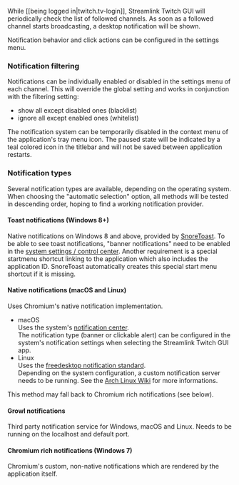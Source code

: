 While [[being logged in|twitch.tv-login]], Streamlink Twitch GUI will periodically check the list of followed channels. As soon as a followed channel starts broadcasting, a desktop notification will be shown.

Notification behavior and click actions can be configured in the settings menu.


### Notification filtering

Notifications can be individually enabled or disabled in the settings menu of each channel. This will override the global setting and works in conjunction with the filtering setting:
- show all except disabled ones (blacklist)
- ignore all except enabled ones (whitelist)

The notification system can be temporarily disabled in the context menu of the application's tray menu icon. The paused state will be indicated by a teal colored icon in the titlebar and will not be saved between application restarts.


### Notification types

Several notification types are available, depending on the operating system. When choosing the "automatic selection" option, all methods will be tested in descending order, hoping to find a working notification provider.


#### Toast notifications (Windows 8+)

Native notifications on Windows 8 and above, provided by [SnoreToast][snoretoast]. To be able to see toast notifications, "banner notifications" need to be enabled in the [system settings / control center][windows]. Another requirement is a special startmenu shortcut linking to the application which also includes the application ID. SnoreToast automatically creates this special start menu shortcut if it is missing.


#### Native notifications (macOS and Linux)

Uses Chromium's native notification implementation.

- macOS  
  Uses the system's [notification center][macos].  
  The notification type (banner or clickable alert) can be configured in the system's notification settings when selecting the Streamlink Twitch GUI app.
- Linux  
  Uses the [freedesktop notification standard][freedesktop-spec].  
  Depending on the system configuration, a custom notification server needs to be running. See the [Arch Linux Wiki][arch-wiki] for more informations.

This method may fall back to Chromium rich notifications (see below).


#### Growl notifications

Third party notification service for Windows, macOS and Linux. Needs to be running on the localhost and default port.


#### Chromium rich notifications (Windows 7)

Chromium's custom, non-native notifications which are rendered by the application itself.


[snoretoast]: https://github.com/KDE/snoretoast
[windows]: https://support.microsoft.com/en-us/help/10761/windows-10-change-notification-action-settings
[macos]: https://support.apple.com/en-us/HT204079
[freedesktop-spec]: https://developer.gnome.org/notification-spec/
[arch-wiki]: https://wiki.archlinux.org/index.php/Desktop_notifications
